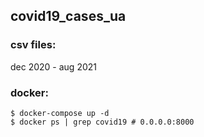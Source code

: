 ## covid19_cases_ua

### csv files:
dec 2020 - aug 2021

### docker:
```
$ docker-compose up -d
$ docker ps | grep covid19 # 0.0.0.0:8000
```
